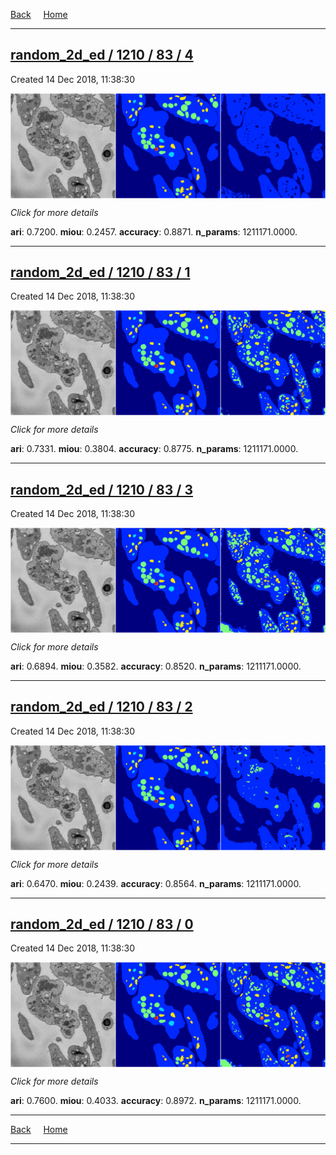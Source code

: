 
[Back](..)&nbsp;&nbsp;&nbsp;&nbsp;&nbsp;[Home](https://leapmanlab.github.io/snapshots)

---

<div class="summary"><a href="4"><h2>random_2d_ed / 1210 / 83 / 4</h2></a><p>Created 14 Dec 2018, 11:38:30
</p><a href="4"><img src="4/media/summary.png" align="center"></a><p>
<i>Click for more details</i>
</p></div>

**ari**: 0.7200. **miou**: 0.2457. **accuracy**: 0.8871. **n_params**: 1211171.0000. 

---

<div class="summary"><a href="1"><h2>random_2d_ed / 1210 / 83 / 1</h2></a><p>Created 14 Dec 2018, 11:38:30
</p><a href="1"><img src="1/media/summary.png" align="center"></a><p>
<i>Click for more details</i>
</p></div>

**ari**: 0.7331. **miou**: 0.3804. **accuracy**: 0.8775. **n_params**: 1211171.0000. 

---

<div class="summary"><a href="3"><h2>random_2d_ed / 1210 / 83 / 3</h2></a><p>Created 14 Dec 2018, 11:38:30
</p><a href="3"><img src="3/media/summary.png" align="center"></a><p>
<i>Click for more details</i>
</p></div>

**ari**: 0.6894. **miou**: 0.3582. **accuracy**: 0.8520. **n_params**: 1211171.0000. 

---

<div class="summary"><a href="2"><h2>random_2d_ed / 1210 / 83 / 2</h2></a><p>Created 14 Dec 2018, 11:38:30
</p><a href="2"><img src="2/media/summary.png" align="center"></a><p>
<i>Click for more details</i>
</p></div>

**ari**: 0.6470. **miou**: 0.2439. **accuracy**: 0.8564. **n_params**: 1211171.0000. 

---

<div class="summary"><a href="0"><h2>random_2d_ed / 1210 / 83 / 0</h2></a><p>Created 14 Dec 2018, 11:38:30
</p><a href="0"><img src="0/media/summary.png" align="center"></a><p>
<i>Click for more details</i>
</p></div>

**ari**: 0.7600. **miou**: 0.4033. **accuracy**: 0.8972. **n_params**: 1211171.0000. 

---

[Back](..)&nbsp;&nbsp;&nbsp;&nbsp;&nbsp;[Home](https://leapmanlab.github.io/snapshots)

---